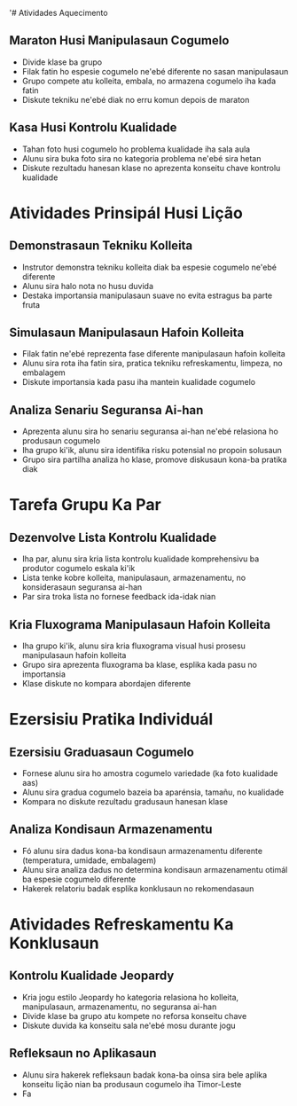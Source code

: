'# Atividades Aquecimento

## Maraton Husi Manipulasaun Cogumelo
- Divide klase ba grupo
- Filak fatin ho espesie cogumelo ne'ebé diferente no sasan manipulasaun
- Grupo compete atu kolleita, embala, no armazena cogumelo iha kada fatin
- Diskute tekniku ne'ebé diak no erru komun depois de maraton

## Kasa Husi Kontrolu Kualidade
- Tahan foto husi cogumelo ho problema kualidade iha sala aula
- Alunu sira buka foto sira no kategoria problema ne'ebé sira hetan
- Diskute rezultadu hanesan klase no aprezenta konseitu chave kontrolu kualidade

# Atividades Prinsipál Husi Lição

## Demonstrasaun Tekniku Kolleita
- Instrutor demonstra tekniku kolleita diak ba espesie cogumelo ne'ebé diferente
- Alunu sira halo nota no husu duvida
- Destaka importansia manipulasaun suave no evita estragus ba parte fruta

## Simulasaun Manipulasaun Hafoin Kolleita
- Filak fatin ne'ebé reprezenta fase diferente manipulasaun hafoin kolleita
- Alunu sira rota iha fatin sira, pratica tekniku refreskamentu, limpeza, no embalagem
- Diskute importansia kada pasu iha mantein kualidade cogumelo

## Analiza Senariu Seguransa Ai-han
- Aprezenta alunu sira ho senariu seguransa ai-han ne'ebé relasiona ho produsaun cogumelo
- Iha grupo ki'ik, alunu sira identifika risku potensial no propoin solusaun
- Grupo sira partilha analiza ho klase, promove diskusaun kona-ba pratika diak

# Tarefa Grupu Ka Par

## Dezenvolve Lista Kontrolu Kualidade
- Iha par, alunu sira kria lista kontrolu kualidade komprehensivu ba produtor cogumelo eskala ki'ik
- Lista tenke kobre kolleita, manipulasaun, armazenamentu, no konsiderasaun seguransa ai-han
- Par sira troka lista no fornese feedback ida-idak nian

## Kria Fluxograma Manipulasaun Hafoin Kolleita
- Iha grupo ki'ik, alunu sira kria fluxograma visual husi prosesu manipulasaun hafoin kolleita
- Grupo sira aprezenta fluxograma ba klase, esplika kada pasu no importansia
- Klase diskute no kompara abordajen diferente

# Ezersisiu Pratika Individuál

## Ezersisiu Graduasaun Cogumelo
- Fornese alunu sira ho amostra cogumelo variedade (ka foto kualidade aas)
- Alunu sira gradua cogumelo bazeia ba aparénsia, tamañu, no kualidade
- Kompara no diskute rezultadu gradusaun hanesan klase

## Analiza Kondisaun Armazenamentu
- Fó alunu sira dadus kona-ba kondisaun armazenamentu diferente (temperatura, umidade, embalagem)
- Alunu sira analiza dadus no determina kondisaun armazenamentu otimál ba espesie cogumelo diferente
- Hakerek relatoriu badak esplika konklusaun no rekomendasaun

# Atividades Refreskamentu Ka Konklusaun

## Kontrolu Kualidade Jeopardy
- Kria jogu estilo Jeopardy ho kategoria relasiona ho kolleita, manipulasaun, armazenamentu, no seguransa ai-han
- Divide klase ba grupo atu kompete no reforsa konseitu chave
- Diskute duvida ka konseitu sala ne'ebé mosu durante jogu

## Refleksaun no Aplikasaun
- Alunu sira hakerek refleksaun badak kona-ba oinsa sira bele aplika konseitu lição nian ba produsaun cogumelo iha Timor-Leste
- Fa